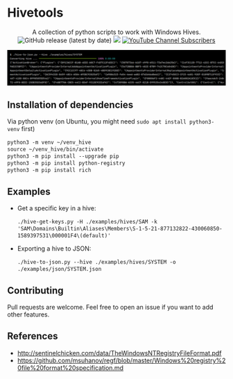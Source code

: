 # Hivetools

<p align="center">
   A collection of python scripts to work with Windows Hives.
   <br>
   <img alt="GitHub release (latest by date)" src="https://img.shields.io/github/v/release/p0dalirius/hivetools">
   <a href="https://twitter.com/intent/follow?screen_name=podalirius_" title="Follow"><img src="https://img.shields.io/twitter/follow/podalirius_?label=Podalirius&style=social"></a>
   <a href="https://www.youtube.com/c/Podalirius_?sub_confirmation=1" title="Subscribe"><img alt="YouTube Channel Subscribers" src="https://img.shields.io/youtube/channel/subscribers/UCF_x5O7CSfr82AfNVTKOv_A?style=social"></a>
  <br>
</p>

![](./.github/json.png)

## Installation of dependencies

Via python venv (on Ubuntu, you might need `sudo apt install python3-venv` first)

```
python3 -m venv ~/venv_hive
source ~/venv_hive/bin/activate
python3 -m pip install --upgrade pip
python3 -m pip install python-registry
python3 -m pip install rich
```

## Examples

 + Get a specific key in a hive:

    ```
    ./hive-get-keys.py -H ./examples/hives/SAM -k 'SAM\Domains\Builtin\Aliases\Members\S-1-5-21-877132822-430060850-1589397531\000001F4\(default)'
    ```

 + Exporting a hive to JSON:

    ```
    ./hive-to-json.py --hive ./examples/hives/SYSTEM -o ./examples/json/SYSTEM.json
    ```

## Contributing

Pull requests are welcome. Feel free to open an issue if you want to add other features.

## References
 - http://sentinelchicken.com/data/TheWindowsNTRegistryFileFormat.pdf
 - https://github.com/msuhanov/regf/blob/master/Windows%20registry%20file%20format%20specification.md
